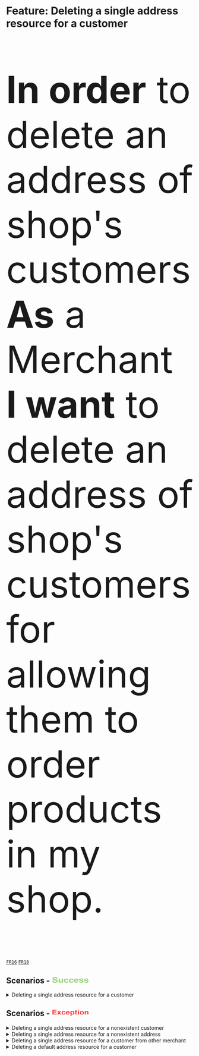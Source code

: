 <div class="container">
  <h1>Feature: Deleting a single address resource for a customer</h1>
  <div class="panel panel-default">    
    <div class="panel-body"><p style="font-size:100px"><b>In order</b> to delete an address of shop's customers<br><b>As</b> a Merchant<br><b>I want</b> to delete an address of shop's customers for allowing them to order products in my shop.</p></div>    
  </div>
</div>

<a href="/business-domain-design/functional-requirements.md"><code>FR16</code></a>
<a href="/business-domain-design/functional-requirements.md"><code>FR18</code></a>

## Scenarios - <img src="success_icon.png" width="100" height="18">

<details>
  <summary>Deleting a single address resource for a customer</summary><br>
  <b>Given</b> XXX<br>
  <b>And</b> XXX<br>
  <b>And</b> XXXX<br>
  <b>And</b> XXX<br>
  <b>And</b> XXX<br>
  <b>And</b> XXXX<br>
  <b>When</b> XXX<br>
  <b>Then</b> XXX<br>
  <b>And</b> XXXX<br>
  <b>And</b> XXXXX<br>
</details>

## Scenarios - <img src="exception_icon.png" width="100" height="18">

<details>
  <summary>Deleting a single address resource for a nonexistent customer</summary><br>  
</details>

<details>
  <summary>Deleting a single address resource for a nonexistent address</summary><br>  
</details>

<details>
  <summary>Deleting a single address resource for a customer from other merchant</summary><br>  
</details>

<details>
  <summary>Deleting a default address resource for a customer</summary><br>  
</details>


